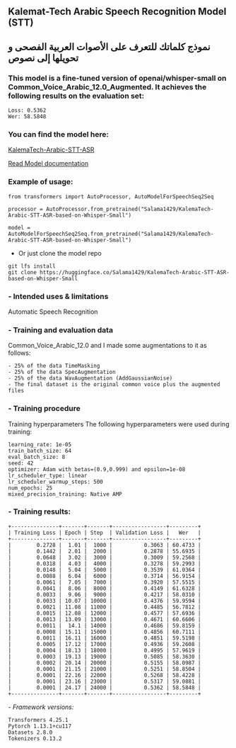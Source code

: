 ## Kalemat-Tech Arabic Speech Recognition Model (STT)
## نموذج كلماتك للتعرف على الأصوات العربية الفصحى و تحويلها إلى نصوص

### This model is a fine-tuned version of openai/whisper-small on Common_Voice_Arabic_12.0_Augmented. It achieves the following results on the evaluation set:
```
Loss: 0.5362
Wer: 58.5848
```
### You can find the model here:
[KalemaTech-Arabic-STT-ASR](https://huggingface.co/Salama1429/KalemaTech-Arabic-STT-ASR-based-on-Whisper-Small)

[Read Model documentation](https://huggingface.co/docs/transformers/main/en/model_doc/whisper#transformers.WhisperForConditionalGeneration)

### Example of usage:
```
from transformers import AutoProcessor, AutoModelForSpeechSeq2Seq

processor = AutoProcessor.from_pretrained("Salama1429/KalemaTech-Arabic-STT-ASR-based-on-Whisper-Small")

model = AutoModelForSpeechSeq2Seq.from_pretrained("Salama1429/KalemaTech-Arabic-STT-ASR-based-on-Whisper-Small")
```
* Or just clone the model repo
```
git lfs install
git clone https://huggingface.co/Salama1429/KalemaTech-Arabic-STT-ASR-based-on-Whisper-Small
```


### - Intended uses & limitations
Automatic Speech Recognition

### - Training and evaluation data
Common_Voice_Arabic_12.0 and I made some augmentations to it as follows:
```
- 25% of the data TimeMasking
- 25% of the data SpecAugmentation
- 25% of the data WavAugmentation (AddGaussianNoise)
- The final dataset is the original common voice plus the augmented files
```
### - Training procedure
Training hyperparameters
The following hyperparameters were used during training:
```
learning_rate: 1e-05
train_batch_size: 64
eval_batch_size: 8
seed: 42
optimizer: Adam with betas=(0.9,0.999) and epsilon=1e-08
lr_scheduler_type: linear
lr_scheduler_warmup_steps: 500
num_epochs: 25
mixed_precision_training: Native AMP
```
### - Training results:
```
+---------------+-------+-------+-----------------+---------+
| Training Loss | Epoch | Step  | Validation Loss |   Wer   |
+---------------+-------+-------+-----------------+---------+
|        0.2728 |  1.01 |  1000 |          0.3063 | 60.4733 |
|        0.1442 |  2.01 |  2000 |          0.2878 | 55.6935 |
|        0.0648 |  3.02 |  3000 |          0.3009 | 59.2568 |
|        0.0318 |  4.03 |  4000 |          0.3278 | 59.2993 |
|        0.0148 |  5.04 |  5000 |          0.3539 | 61.0364 |
|        0.0088 |  6.04 |  6000 |          0.3714 | 56.9154 |
|        0.0061 |  7.05 |  7000 |          0.3920 | 57.5515 |
|        0.0041 |  8.06 |  8000 |          0.4149 | 61.6328 |
|        0.0033 |  9.06 |  9000 |          0.4217 | 58.0310 |
|        0.0033 | 10.07 | 10000 |          0.4376 | 59.9594 |
|        0.0021 | 11.08 | 11000 |          0.4485 | 56.7812 |
|        0.0015 | 12.08 | 12000 |          0.4577 | 57.6936 |
|        0.0013 | 13.09 | 13000 |          0.4671 | 60.6606 |
|        0.0011 |  14.1 | 14000 |          0.4686 | 59.8159 |
|        0.0008 | 15.11 | 15000 |          0.4856 | 60.7111 |
|        0.0011 | 16.11 | 16000 |          0.4851 | 59.5198 |
|        0.0005 | 17.12 | 17000 |          0.4936 | 59.2608 |
|        0.0004 | 18.13 | 18000 |          0.4995 | 57.9619 |
|        0.0003 | 19.13 | 19000 |          0.5085 | 58.3630 |
|        0.0002 | 20.14 | 20000 |          0.5155 | 58.0987 |
|        0.0001 | 21.15 | 21000 |          0.5251 | 58.8504 |
|        0.0001 | 22.16 | 22000 |          0.5268 | 58.4228 |
|        0.0001 | 23.16 | 23000 |          0.5317 | 59.0881 |
|        0.0001 | 24.17 | 24000 |          0.5362 | 58.5848 |
+---------------+-------+-------+-----------------+---------+
```

*- Framework versions:*
```
Transformers 4.25.1
Pytorch 1.13.1+cu117
Datasets 2.8.0
Tokenizers 0.13.2
```
